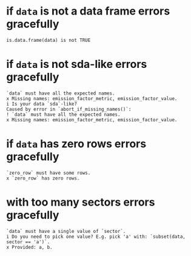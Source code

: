 # if `data` is not a data frame errors gracefully

    is.data.frame(data) is not TRUE

# if `data` is not sda-like errors gracefully

    `data` must have all the expected names.
    x Missing names: emission_factor_metric, emission_factor_value.
    i Is your data `sda`-like?
    Caused by error in `abort_if_missing_names()`:
    ! `data` must have all the expected names.
    x Missing names: emission_factor_metric, emission_factor_value.

# if `data` has zero rows errors gracefully

    `zero_row` must have some rows.
    x `zero_row` has zero rows.

# with too many sectors errors gracefully

    `data` must have a single value of `sector`.
    i Do you need to pick one value? E.g. pick 'a' with: `subset(data, sector == 'a')`.
    x Provided: a, b.

